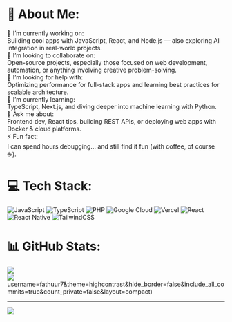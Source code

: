 # 💫 About Me:
🔭 I’m currently working on:  <br>Building cool apps with JavaScript, React, and Node.js — also exploring AI integration in real-world projects.<br>👯 I’m looking to collaborate on:  <br>Open-source projects, especially those focused on web development, automation, or anything involving creative problem-solving.<br>🤝 I’m looking for help with:  <br>Optimizing performance for full-stack apps and learning best practices for scalable architecture.<br>🌱 I’m currently learning:  <br>TypeScript, Next.js, and diving deeper into machine learning with Python.<br>💬 Ask me about:  <br>Frontend dev, React tips, building REST APIs, or deploying web apps with Docker & cloud platforms.<br>⚡ Fun fact:  <br>I can spend hours debugging... and still find it fun (with coffee, of course ☕).<br>


# 💻 Tech Stack:
![JavaScript](https://img.shields.io/badge/javascript-%23323330.svg?style=for-the-badge&logo=javascript&logoColor=%23F7DF1E) ![TypeScript](https://img.shields.io/badge/typescript-%23007ACC.svg?style=for-the-badge&logo=typescript&logoColor=white) ![PHP](https://img.shields.io/badge/php-%23777BB4.svg?style=for-the-badge&logo=php&logoColor=white) ![Google Cloud](https://img.shields.io/badge/GoogleCloud-%234285F4.svg?style=for-the-badge&logo=google-cloud&logoColor=white) ![Vercel](https://img.shields.io/badge/vercel-%23000000.svg?style=for-the-badge&logo=vercel&logoColor=white) ![React](https://img.shields.io/badge/react-%2320232a.svg?style=for-the-badge&logo=react&logoColor=%2361DAFB) ![React Native](https://img.shields.io/badge/react_native-%2320232a.svg?style=for-the-badge&logo=react&logoColor=%2361DAFB) ![TailwindCSS](https://img.shields.io/badge/tailwindcss-%2338B2AC.svg?style=for-the-badge&logo=tailwind-css&logoColor=white)
# 📊 GitHub Stats:
![](https://github-readme-stats.vercel.app/api?username=fathuur7&theme=highcontrast&hide_border=false&include_all_commits=true&count_private=false)<br/>
![](https://nirzak-streak-stats.vercel.app/?user=fathuur7&theme=highcontrast&hide_border=false)<br/>
username=fathuur7&theme=highcontrast&hide_border=false&include_all_commits=true&count_private=false&layout=compact)

---
[![](https://visitcount.itsvg.in/api?id=fathuur7&icon=0&color=0)](https://visitcount.itsvg.in)

<!-- Proudly created with GPRM ( https://gprm.itsvg.in ) -->
